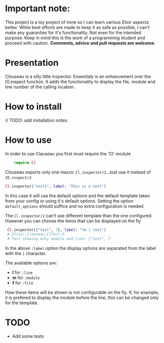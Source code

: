 # Important note:
  This project is a toy project of mine so I can learn various Elixir aspects better.
  While best efforts are made to keep it as safe as possible, I can't make any guaranties
  for it's functionality. Not even for the intended purpose. Keep in mind this is the work
  of a programming student and proceed with caution. **Comments, advice and pull requests are welcome.**


# Presentation
Clouseau is a silly little inspector. Essentialy is an enhancement over the IO.inspect function.
It adds the functionality to display the file, module and line number of the calling location.

# How to install

// TODO: add installation notes.


# How to use

In order to use Clauseau you first must require the 'Cl' module

```elixir
    require Cl
```

Clouseau exports only one macro: `Cl.inspector/2`. Just use it instead of `IO.inspect/2`.


```elixir
Cl.inspector("test2", label: "This is a test")
```

In this case it will use the default options and the default template taken from your config
or using it's default options. Setting the option `default_options` should suffice and no extra
configuration is needed.

The `Cl.inspector/2` can't use different template than the one configured. However you can choose
the items that can be displayed on the fly

```elixir
 Cl.inspector({"test", 7}, label: "lm | test")
 # Elixir.Clauseau.ClTest:5
 # Test showing only module and line: {"test", 7
 ```

In the above `:label` option the display options are separated from the label with the `|` character.

 The available options are:

 * **l** for `:line`
 * **m** for `:module`
 * **f** for `:file`

How these items will be shown is not configurable on the fly. If, for example, it is prefered to display
the module before the line, this can be changed only for the template.


# TODO
* Add some tests



